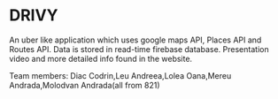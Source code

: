 # DRIVY
An uber like application which uses google maps API, Places API and Routes API. Data is stored in read-time firebase database.
Presentation video and more detailed info found in the website.

Team members:
Diac Codrin,Leu Andreea,Lolea Oana,Mereu Andrada,Molodvan Andrada(all from 821)
